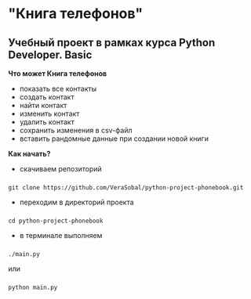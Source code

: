 # "Книга телефонов"
## Учебный проект в рамках курса Python Developer. Basic

**Что может Книга телефонов**
- показать все контакты
- создать контакт
- найти контакт
- изменить контакт
- удалить контакт
- сохранить изменения в csv-файл
- вставить рандомные данные при создании новой книги

**Как начать?**

- скачиваем репозиторий
###
	git clone https://github.com/VeraSobal/python-project-phonebook.git
- переходим в директорий проекта
###
	cd python-project-phonebook
- в терминале выполняем 
###
	./main.py

или

###
	python main.py


